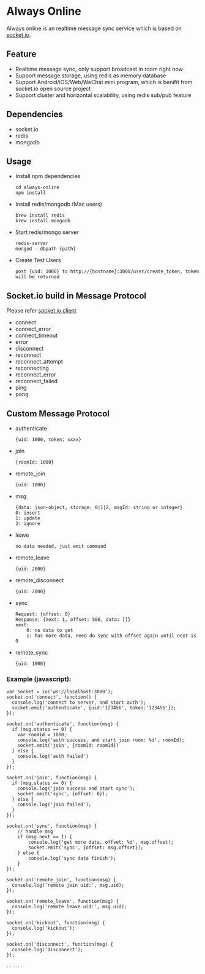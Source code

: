 # Always Online
Always online is an realtime message sync service which is based on [socket.io](https://github.com/socketio/socket.io).
## Feature
* Realtime message sync, only support broadcast in room right now
* Support message storage, using redis as memory database
* Support Android/iOS/Web/WeChat mini program, which is benifit from socket.io open source project
* Support cluster and horizontal scalability, using redis sub/pub feature

## Dependencies
* socket.io
* redis
* mongodb

## Usage
* Install npm dependencies

	```
	cd always-online
	npm install
	```
* Install redis/mongodb (Mac users)

	```
	brew install redis
	brew install mongodb
	```
* Start redis/mongo server

	```
	redis-server
	mongod --dbpath {path}
	```
* Create Test Users

	```
	post {uid: 1000} to http://{hostname}:3000/user/create_token, token will be returned
	```

## Socket.io build in Message Protocol
Please refer [socket io client](https://github.com/socketio/socket.io-client/blob/master/docs/API.md#new-managerurl-options)

* connect
* connect_error
* connect_timeout
* error
* disconnect
* reconnect
* reconnect_attempt
* reconnecting
* reconnect_error
* reconnect_failed
* ping
* pong

## Custom Message Protocol
* authenticate

	```
	{uid: 1000, token: xxxx}
	```
* join

	```
	{roomId: 1000}
	```
* remote_join

	```
	{uid: 1000}
	```
* msg

	```
	{data: json-object, storage: 0|1|2, msgId: string or integer}
	0: insert
	1: update
	2: ignore
	```
* leave

	```
	no data needed, just emit command
	```
* remote_leave

	```
	{uid: 2000}
	```
* remote_disconnect

	```
	{uid: 2000}
	```
* sync

	```
	Request: {offset: 0}
	Response: {next: 1, offset: 500, data: []}
	next:
		0: no data to get
		1: has more data, need do sync with offset again until next is 0
	```
* remote_sync

	```
	{uid: 1000}
	```

### Example (javascript):

```
var socket = io('ws://localhost:3000');
socket.on('connect', function() {
  console.log('connect to server, and start auth');
  socket.emit('authenticate', {uid:'123456', token:'123456'});
});

socket.on('authenticate', function(msg) {
  if (msg.status == 0) {
	var roomId = 1000;
    console.log('auth success, and start join room: %d', roomId);
    socket.emit('join', {roomId: roomId})
  } else {
    console.log('auth failed')
  }
});

socket.on('join', function(msg) {
  if (msg.status == 0) {
	console.log('join success and start sync');
	socket.emit('sync', {offset: 0});
  } else {
	console.log('join failed');
  }
});

socket.on('sync', function(msg) {
	// handle msg
	if (msg.next == 1) {
		console.log('get more data, offset: %d', msg.offset);
		socket.emit('sync', {offset: msg.offset});
	} else {
		console.log('sync data finish');
	}
});

socket.on('remote_join', function(msg) {
  console.log('remote join uid:', msg.uid);
});

socket.on('remote_leave', function(msg) {
  console.log('remote leave uid:', msg.uid);
});

socket.on('kickout', function(msg) {
  console.log('kickout');
});

socket.on('disconnect', function(msg) {
  console.log('disconnect');
});

......

```

